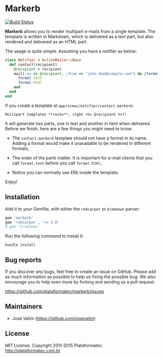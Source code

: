 # Markerb

[![Build Status](https://api.travis-ci.org/plataformatec/markerb.png?branch=master)](http://travis-ci.org/plataformatec/markerb)

**Markerb** allows you to render multipart e-mails from a single template. The template is written in Markdown, which is delivered as a text part, but also rendered and delivered as an HTML part.

The usage is quite simple. Assuming you have a notifier as below:

```ruby
class Notifier < ActionMailer::Base
  def contact(recipient)
    @recipient = recipient
    mail(:to => @recipient, :from => "john.doe@example.com") do |format|
      format.text
      format.html
    end
  end
end
```

If you create a template at `app/views/notifier/contact.markerb`:

```erb
Multipart templates **rocks**, right <%= @recipient %>?!
```

It will generate two parts, one in text and another in html when delivered. Before we finish, here are a few things you might need to know:

* The `contact.markerb` template should not have a format in its name. Adding a format would make it unavailable to be rendered in different formats;

* The order of the parts matter. It is important for e-mail clients that you call `format.text` before you call `format.html`;

* Notice you can normally use ERb inside the template.

Enjoy!

## Installation

Add it to your Gemfile, with either the `redcarpet` or `kramdown` parser:

```ruby
gem 'markerb'
gem 'redcarpet', '>= 2.0'
# gem 'kramdown'
```

Run the following command to install it:

```console
bundle install
```

## Bug reports

If you discover any bugs, feel free to create an issue on GitHub. Please add as much information as
possible to help us fixing the possible bug. We also encourage you to help even more by forking and
sending us a pull request.

https://github.com/plataformatec/markerb/issues

## Maintainers

* José Valim (https://github.com/josevalim)

## License

MIT License. Copyright 2011-2015 Plataformatec. http://plataformatec.com.br
